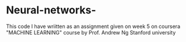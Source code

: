 # Neural-networks-
This code I have wriitten as an assignment given on week 5 on coursera "MACHINE LEARNING" course by Prof. Andrew Ng Stanford university 
